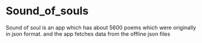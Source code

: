 # Sound_of_souls

Sound of soul is an app which has about 5600 poems which were originally in json format. and the app fetches
data from the offline json files
